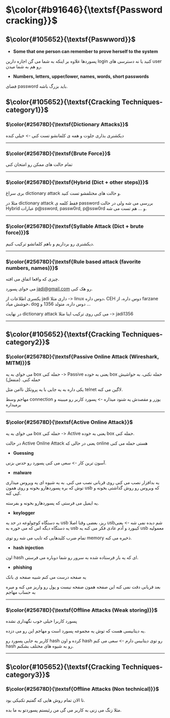 $\color{#b91646}{\textsf{Password cracking}}$
=============================================

## $\color{#105652}{\textsf{Paswword}}$
- **Some that one person can remember to prove herself to the system**

پسوردها علاوه بر اینکه به شما می گن اجازه دارین login کنید یا نه دسترسی های user رو هم به شما میدن.

- **Numbers, letters, upper/lower, names, words, short passwords**


فضای password باید بزرگ باشه.

## $\color{#105652}{\textsf{Cracking Techniques-category1}}$

### $\color{#25678D}{\textsf{Dictionary Attacks}}$

دیکشنری بذاری جلوت و همه ی کلمانشو تست کنی -> خیلی کنده
___________________________
### $\color{#25678D}{\textsf{Brute Force}}$

تمام حالت های ممکن رو امتحان کنی
__________________
### $\color{#25678D}{\textsf{Hybrid (Dict + other steps)}}$

بری سراغ dictionary attack و حالت های مختلفشو تست کنید.

مثلا در dictionary attack فقط کلمه ی password بررسی می شه ولی در حالت Hybrid عبارات p@ssword, passw0rd, p@ssw0rd و ... هم تست می شه.
_________________
### $\color{#25678D}{\textsf{Syllable Attack (Dict + brute force)}}$

دیکشنری رو برداریم و باهم کلماتشو ترکیب کنیم.
___________________
### $\color{#25678D}{\textsf{Rule based attack (favorite numbers, names)}}$

چیزی که واقعا اتفاق می افته.

می خوای پسورد jadi@gmail.com رو هک کنی.

یکسری اطلاعات از jadi داری مثلا -> linux دوس داره، CEH دوس داره، از farzane خوشش میاد، dog دوس داره، متولد 1356 و ...

در نهایت dictionary attack می کنی روی ترکیب اینا مثلا -> jadi1356
_____________________

## $\color{#105652}{\textsf{Cracking Techniques-category2}}$

### $\color{#25678D}{\textsf{Passive Online Attack (Wireshark, MITM)}}$

می خوای به یه box حمله کنی -> Passive یعنی به خوده box حمله نکنی، به حواشیش حمله کنی. (منفعل)

یکی داره به یه جایی با یه پروتکل ناامن مثل telnet لاگین می کنه.

مهاجم وسط connection یوزر و مقصدش یه شنود میذاره -> پسورد کاربر رو میبینه و برمیداره
______________________
### $\color{#25678D}{\textsf{Active Online Attack}}$

می خوای به یه box حمله کنی -> Active یعنی به خوده box حمله کنی.

در حالت Active Onilne Attack یعنی در حالی که online هستی حمله می کنی
- **Guessing**

آسون ترین کار -> سعی می کنی پسورد رو حدس بزنی.

- **malware**

یه بدافزار نصب می کنی روی قربانی نصب می کنی. به یه شیوه ای یه ویروس میذاری توش که بره پسوردهارو بخونه و روی همون usb که ویروس رو روش گذاشتی بخونه و کپی کنه.

یه ایمیل می فرستی که پسوردهارو بخونه و بفرسته.

- **keylogger**

یه دستگاه کوچولوعه در حد یه usb ریز، بعضی وقتا اصلا usbشم دیده نمی شه -> یعنی یه دستگاه دیگه اس که می خوره به usb کیبورد و آدم عادی فکر می کنه یه usb معمولیه

تمام ضرب کلیدهایی که تایپ می شه رو توی memory ذخیره می کنه.

- **hash injection**

اون hash ای که یه بار فرستاده شده به سرور رو شما دوباره می فرستی.

- **phishing**

یه صفحه درست می کنم شبیه صفحه ی بانک

بعد قربانی دقت نمی کنه این صفحه همون صفحه نیست و پول رو واریز می کنه و میره به حساب مهاجم
______________________
### $\color{#25678D}{\textsf{Offline Attacks (Weak storing)}}$

پسورد کاربرا خیلی خوب نگهداری نشده

یه دیتابیسی هست که توش یه مجموعه پسورد است و مهاجم این رو می دزده.

کاربر یه جایی پسورد رو hash کرده و اون hash رو توی دیتابیس دارم -> سعی می کنم hash رو به شیوه های مختلف بشکنم.
__________________
## $\color{#105652}{\textsf{Cracking Techniques-category3}}$

### $\color{#25678D}{\textsf{Offline Attacks (Non technical)}}$

تا الان تمام  روش هایی که گفتیم تکنیکی بود.

مثلا زنگ می زنی به کاربر می گی من رئیستم پسوردتو به ما بده.
